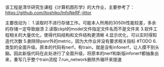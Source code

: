 该工程是清华研究生课程《计算机图形学》的大作业，主要参考了：
https://github.com/itoshiko/InfoNeRF-jittor

主要改动为：
1.读取时不进行存储工作。可能本人所用的3050ti性能较差，多余的存储一定导致崩溃
2.读取ckpt的model文件指定文件名而不是文件夹
3.软件工程相关的大量优化，使得代码结构和文件结构更清晰
4.显示优化，可以实时得知迭代次数
5.删除除psnr外的metric，因为大作业并没有要求相关指标
#TODO
6.类型的全面升级。原本的代码有nerf，有train，就是没有infonerf，让人摸不到头脑。因此新版代码在此处进行了全面升级，将原本的nerf和新版infonerf都抽象出来，重写几乎整个train流程
7.run_network删除外循环来提速